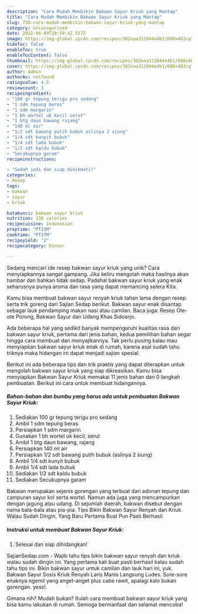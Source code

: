 ```yaml
---
description: "Cara Mudah Membikin Bakwan Sayur Kriuk yang Mantap"
title: "Cara Mudah Membikin Bakwan Sayur Kriuk yang Mantap"
slug: 730-cara-mudah-membikin-bakwan-sayur-kriuk-yang-mantap
category: Uncategorized
date: 2022-06-09T20:59:42.557Z
image: https://img-global.cpcdn.com/recipes/302eaa312044e4b1/680x482cq70/bakwan-sayur-kriuk-foto-resep-utama.jpg
hideToc: false
enableToc: true
enableTocContent: false
thumbnail: https://img-global.cpcdn.com/recipes/302eaa312044e4b1/680x482cq70/bakwan-sayur-kriuk-foto-resep-utama.jpg
cover: https://img-global.cpcdn.com/recipes/302eaa312044e4b1/680x482cq70/bakwan-sayur-kriuk-foto-resep-utama.jpg
author: Admin
authorAv: notfound
ratingvalue: 4.5
reviewcount: 3
recipeingredient:
- "100 gr tepung terigu pro sedang"
- "1 sdm tepung beras"
- "1 sdm margarin"
- "1 bh wortel uk kecil serut"
- "1 btg daun bawang rajang"
- "140 ml air"
- "1/2 sdt bawang putih bubuk aslinya 2 siung"
- "1/4 sdt kunyit bubuk"
- "1/4 sdt lada bubuk"
- "1/2 sdt kaldu bubuk"
- "Secukupnya garam"
recipeinstructions:

- "Sudah jadi dan siap dinikmati!"
categories:
- Resep
tags:
- bakwan
- sayur
- kriuk

katakunci: bakwan sayur kriuk 
nutrition: 158 calories
recipecuisine: Indonesian
preptime: "PT23M"
cooktime: "PT37M"
recipeyield: "2"
recipecategory: Dinner

---
```





Sedang mencari ide resep bakwan sayur kriuk yang unik? Cara menyiapkannya sangat gampang. Jika keliru mengolah maka hasilnya akan hambar dan bahkan tidak sedap. Padahal bakwan sayur kriuk yang enak seharusnya punya aroma dan rasa yang dapat memancing selera Kita.





Kamu bisa membuat bakwan sayur renyah kriuk tahan lama dengan resep serta trik goreng dari Sajian Sedap berikut. Bakwan sayur enak disantap sebagai lauk pendamping makan nasi atau camilan. Baca juga: Resep Ote-ote Porong, Bakwan Sayur dan Udang Khas Sidoarjo.

Ada beberapa hal yang sedikit banyak mempengaruhi kualitas rasa dari bakwan sayur kriuk, pertama dari jenis bahan, kedua pemilihan bahan segar hingga cara membuat dan menyajikannya. Tak perlu pusing kalau mau menyiapkan bakwan sayur kriuk enak di rumah, karena asal sudah tahu triknya maka hidangan ini dapat menjadi sajian spesial.






Berikut ini ada beberapa tips dan trik praktis yang dapat diterapkan untuk mengolah bakwan sayur kriuk yang siap dikreasikan. Kamu bisa menyiapkan Bakwan Sayur Kriuk memakai 11 jenis bahan dan 0 langkah pembuatan. Berikut ini cara untuk membuat hidangannya.

<!--inarticleads1-->

##### Bahan-bahan dan bumbu yang harus ada untuk pembuatan Bakwan Sayur Kriuk:

1. Sediakan 100 gr tepung terigu pro sedang
1. Ambil 1 sdm tepung beras
1. Persiapkan 1 sdm margarin
1. Gunakan 1 bh wortel uk kecil, serut
1. Ambil 1 btg daun bawang, rajang
1. Persiapkan 140 ml air
1. Persiapkan 1/2 sdt bawang putih bubuk (aslinya 2 siung)
1. Ambil 1/4 sdt kunyit bubuk
1. Ambil 1/4 sdt lada bubuk
1. Sediakan 1/2 sdt kaldu bubuk
1. Sediakan Secukupnya garam


Bakwan merupakan sejenis gorengan yang terbuat dari adonan tepung dan campuran sayur kol serta wortel. Namun ada juga yang mencampurkan dengan jagung atau udang. Di sejumlah daerah, bakwan disebut dengan nama bala-bala atau pia-pia. Tips Bikin Bakwan Sayur Renyah dan Kriuk Walau Sudah Dingin, Yang Baru Pertama Buat Pun Pasti Berhasil. 

<!--inarticleads2-->

##### Instruksi untuk membuat Bakwan Sayur Kriuk:


1. Selesai dan siap dihidangkan!

SajianSedap.com - Wajib tahu tips bikin bakwan sayur renyah dan kriuk walau sudah dingin ini. Yang pertama kali buat pasti berhasil kalau sudah tahu tips ini. Bikin bakwan sayur untuk camilan dan lauk hari ini, yuk. Bakwan Sayur Sosis Kriuk Renyah Laris Manis Langsung Ludes. Sore-sore enaknya ngemil yang anget-anget plus cabe rawit, apalagi kalo bukan gorengan. yess!. 

Gimana nih? Mudah bukan? Itulah cara membuat bakwan sayur kriuk yang bisa kamu lakukan di rumah. Semoga bermanfaat dan selamat mencoba!
